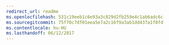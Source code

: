 ```yaml
---
redirect_url: readme
ms.openlocfilehash: 531c19eeb1c6e93a3c829d2fb259e4c1ab6adc6c
ms.sourcegitcommit: 75f70c7df01eea5e7a2c16f9a3ab1dd437a1f8fd
ms.contentlocale: hu-HU
ms.lasthandoff: 06/12/2017
---
```

